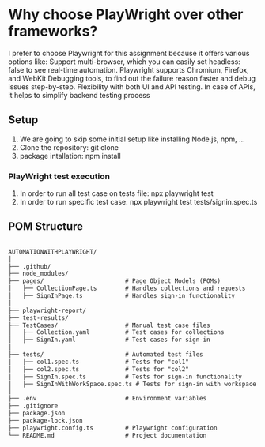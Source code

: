 # Why choose PlayWright over other frameworks?
I prefer to choose Playwright for this assignment because it offers various options like:
Support multi-browser,  which you can easily set headless: false to see real-time automation. Playwright supports Chromium, Firefox, and WebKit
Debugging tools, to find out the failure reason faster and debug issues step-by-step.
Flexibility with both UI and API testing. In case of APIs, it helps to simplify backend testing process

## Setup
1. We are going to skip some initial setup like installing Node.js, npm, ...
2. Clone the repository: git clone <URL>
3. package intallation: npm install

### PlayWright test execution 
1. In order to run all test case on tests file: npx playwright test
2. In order to run specific test case: npx playwright test tests/signin.spec.ts


## POM Structure
```markdown

AUTOMATIONWITHPLAYWRIGHT/
│
├── .github/                     
├── node_modules/                
├── pages/                       # Page Object Models (POMs)
│   ├── CollectionPage.ts        # Handles collections and requests
│   ├── SignInPage.ts            # Handles sign-in functionality
│
├── playwright-report/           
├── test-results/                
├── TestCases/                   # Manual test case files
│   ├── Collection.yaml          # Test cases for collections
│   ├── SignIn.yaml              # Test cases for sign-in
│
├── tests/                       # Automated test files
│   ├── col1.spec.ts             # Tests for "col1"
│   ├── col2.spec.ts             # Tests for "col2"
│   ├── SignIn.spec.ts           # Tests for sign-in functionality
│   ├── SignInWithWorkSpace.spec.ts # Tests for sign-in with workspace selection
│
├── .env                         # Environment variables
├── .gitignore                  
├── package.json               
├── package-lock.json          
├── playwright.config.ts         # Playwright configuration
└── README.md                    # Project documentation

